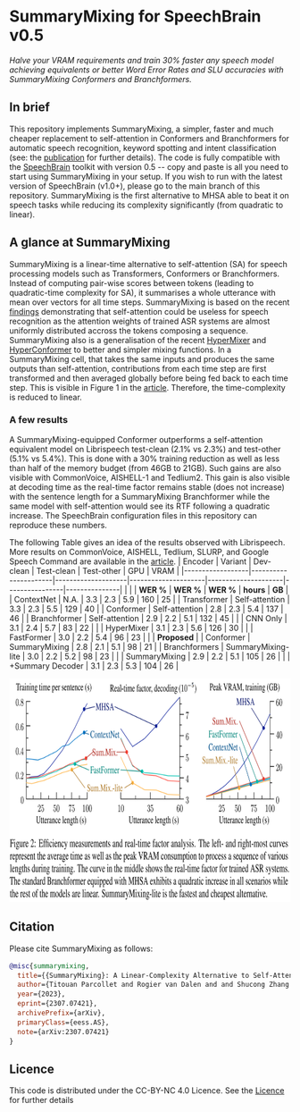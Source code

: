 # SummaryMixing for SpeechBrain v0.5
*Halve your VRAM requirements and train 30% faster any speech model achieving equivalents or better Word Error Rates and SLU accuracies with SummaryMixing Conformers and Branchformers.*

## In brief
This repository implements SummaryMixing, a simpler, faster and much cheaper replacement to self-attention in Conformers and Branchformers for automatic speech recognition, keyword spotting and intent classification (see: the [publication](https://arxiv.org/abs/2307.07421) for further details). The code is fully compatible with the [SpeechBrain](https://speechbrain.github.io/) toolkit with version 0.5 -- copy and paste is all you need to start using SummaryMixing in your setup. If you wish to run with the latest version of SpeechBrain (v1.0+), please go to the main branch of this repository. SummaryMixing is the first alternative to MHSA able to beat it on speech tasks while reducing its complexity significantly (from quadratic to linear).

## A glance at SummaryMixing

SummaryMixing is a linear-time alternative to self-attention (SA) for speech processing models such as Transformers, Conformers or Branchformers. Instead of computing pair-wise scores between tokens (leading to quadratic-time complexity for SA), it summarises a whole utterance with mean over vectors for all time steps. SummaryMixing is based on the recent [findings](https://arxiv.org/pdf/2207.02971.pdf) demonstrating that self-attention could be useless for speech recognition as the attention weights of trained ASR systems are almost uniformly distributed accross the tokens composing a sequence. SummaryMixing also is a generalisation of the recent [HyperMixer](https://arxiv.org/abs/2203.03691) and [HyperConformer](https://arxiv.org/abs/2305.18281) to better and simpler mixing functions. In a SummaryMixing cell, that takes the same inputs and produces the same outputs than self-attention, contributions from each time step are first transformed and then averaged globally before being fed back to each time step. This is visible in Figure 1 in the [article](https://arxiv.org/abs/2307.07421). Therefore, the time-complexity is reduced to linear.

### A few results

A SummaryMixing-equipped Conformer outperforms a self-attention equivalent model on Librispeech test-clean (2.1% vs 2.3%) and test-other (5.1% vs 5.4%). This is done with a 30% training reduction as well as less than half of the memory budget (from 46GB to 21GB). Such gains are also visible with CommonVoice, AISHELL-1 and Tedlium2. This gain is also visible at decoding time as the real-time factor remains stable (does not increase) with the sentence length for a SummaryMixing Branchformer while the same model with self-attention would see its RTF following a quadratic increase. The SpeechBrain configuration files in this repository can reproduce these numbers.

The following Table gives an idea of the results observed with Librispeech. More results on CommonVoice, AISHELL, Tedlium, SLURP, and Google Speech Command are available in the [article](https://arxiv.org/abs/2307.07421).
| Encoder | Variant     | Dev-clean | Test-clean | Test-other | GPU   | VRAM |
|------------------|----------------------|--------------------|---------------------|---------------------|----------------|---------------|
|                  |                      | **WER \%**    |   **WER \%**  |   **WER \%**   | **hours** | **GB**   |
| ContextNet       | N.A.                 | 3.3                | 2.3                 | 5.9                 | 160            | 25            |
| Transformer      | Self-attention     | 3.3                | 2.3                 | 5.5                 | 129            | 40            |
| Conformer        | Self-attention     | 2.8       | 2.3                 | 5.4                 | 137            | 46            |
| Branchformer     | Self-attention     | 2.9                | 2.2                 | 5.1        | 132            | 45            |
|                  | CNN Only          | 3.1                | 2.4                 | 5.7                 | 83    | 22            |
|                  | HyperMixer         | 3.1                | 2.3                 | 5.6                 | 126            | 30            |
|                  | FastFormer         | 3.0                | 2.2                 | 5.4                 | 96             | 23            |
|                  | **Proposed**    |
| Conformer        | SummaryMixing      | 2.8       | 2.1        | 5.1        | 98             | 21   |
| Branchformers    | SummaryMixing-lite | 3.0                | 2.2                 | 5.2                 | 98             | 23            |
|                  | SummaryMixing      | 2.9                | 2.2                 | 5.1        | 105            | 26            |
|                  | +Summary Decoder   | 3.1                | 2.3                 | 5.3                 | 104            | 26            |


<img src="summarymixing.png" alt="RTF performance" style="height: 400px;"/>


## Citation

Please cite SummaryMixing as follows:
```bibtex
@misc{summarymixing,
  title={{SummaryMixing}: A Linear-Complexity Alternative to Self-Attention for Speech Recognition and Understanding},
  author={Titouan Parcollet and Rogier van Dalen and and Shucong Zhang and Sourav Bhattacharya},
  year={2023},
  eprint={2307.07421},
  archivePrefix={arXiv},
  primaryClass={eess.AS},
  note={arXiv:2307.07421}
}
```

## Licence
This code is distributed under the CC-BY-NC 4.0 Licence. See the [Licence](https://github.com/SamsungLabs/SummaryMixing/blob/main/LICENCE.md) for further details

